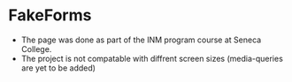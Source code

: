 # FakeForms

- The page was done as part of the INM program course at Seneca College.
- The project is not compatable with diffrent screen sizes (media-queries are yet to be added)

